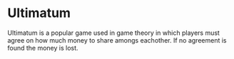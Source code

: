 # Ultimatum 
Ultimatum is a popular game used in game theory in which players must agree on how much money to share amongs eachother. If no agreement is found the money is lost. 

